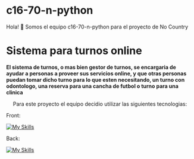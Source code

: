 # c16-70-n-python
Hola! 👋 Somos el equipo c16-70-n-python para el proyecto de No Country
# Sistema para turnos online
**El sistema de turnos, o mas bien gestor de turnos, se encargaria de ayudar a personas a proveer sus servicios online, y que otras personas puedan tomar dicho turno para lo que esten necesitando, un turno con odontologo, una reserva para una cancha de futbol o turno para una clinica**

<p align="center">
Para este proyecto el equipo decidio utilizar las siguientes tecnologias:
  
Front:

  [![My Skills](https://skillicons.dev/icons?i=js,html,bootstrap)](https://skillicons.dev)
  
Back:

  [![My Skills](https://skillicons.dev/icons?i=python,flask,mysql)](https://skillicons.dev)
  
</p>
